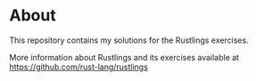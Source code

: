 # About

This repository contains my solutions for the Rustlings exercises. 

More information about Rustlings and its exercises available at https://github.com/rust-lang/rustlings

